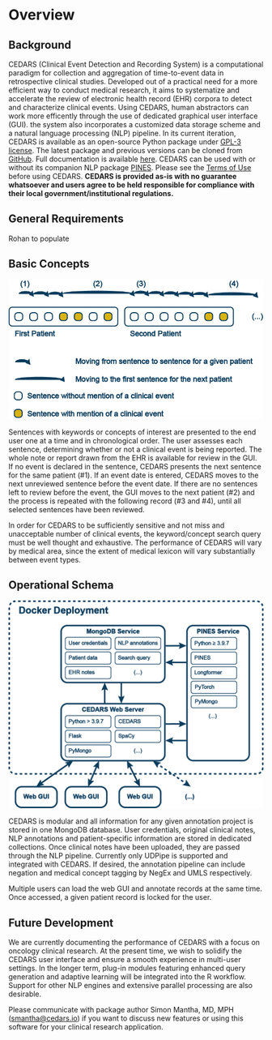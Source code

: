 # Overview

## Background

CEDARS \(Clinical Event Detection and Recording System\) is a computational paradigm for collection and aggregation of time-to-event data in retrospective clinical studies. Developed out of a practical need for a more efficient way to conduct medical research, it aims to systematize and accelerate the review of electronic health record \(EHR\) corpora to detect and characterize clinical events. Using CEDARS, human abstractors can work more efficently through the use of dedicated graphical user interface (GUI). the system also incorporates a customized data storage scheme and a natural language processing \(NLP\) pipeline. In its current iteration, CEDARS is available as an open-source Python package under [GPL-3 license](https://www.gnu.org/licenses/gpl-3.0.en.html). The latest package and previous versions can be cloned from [GitHub](https://github.com/CEDARS-NLP/CEDARS). Full documentation is available [here](https://cedars.io). CEDARS can be used with or without its companion NLP package [PINES](https://pines.ai). Please see the [Terms of Use](TERMS_OF_USE.md) before using CEDARS. **CEDARS is provided as-is with no guarantee whatsoever and users agree to be held responsible for compliance with their local government/institutional regulations.**

## General Requirements

Rohan to populate

## Basic Concepts

![CEDARS Workflow](pics/GitHub%20Schema%202%20C.png)

Sentences with keywords or concepts of interest are presented to the end user one at a time and in chronological order. The user assesses each sentence, determining whether or not a clinical event is being reported. The whole note or report drawn from the EHR is available for review in the GUI. If no event is declared in the sentence, CEDARS presents the next sentence for the same patient \(\#1\). If an event date is entered, CEDARS moves to the next unreviewed sentence before the event date. If there are no sentences left to review before the event, the GUI moves to the next patient \(\#2\) and the process is repeated with the following record \(\#3 and \#4\), until all selected sentences have been reviewed.

In order for CEDARS to be sufficiently sensitive and not miss and unacceptable number of clinical events, the keyword/concept search query must be well thought and exhaustive. The performance of CEDARS will vary by medical area, since the extent of medical lexicon will vary substantially between event types.

## Operational Schema

![CEDARS Operational Schema](pics/GitHub%20Docker%20Schema%20C.png)

CEDARS is modular and all information for any given annotation project is stored in one MongoDB database. User credentials, original clinical notes, NLP annotations and patient-specific information are stored in dedicated collections. Once clinical notes have been uploaded, they are passed through the NLP pipeline. Currently only UDPipe is supported and integrated with CEDARS. If desired, the annotation pipeline can include negation and medical concept tagging by NegEx and UMLS respectively.

Multiple users can load the web GUI and annotate records at the same time. Once accessed, a given patient record is locked for the user.

## Future Development

We are currently documenting the performance of CEDARS with a focus on oncology clinical research. At the present time, we wish to solidify the CEDARS user interface and ensure a smooth experience in multi-user settings. In the longer term, plug-in modules featuring enhanced query generation and adaptive learning will be integrated into the R workflow. Support for other NLP engines and extensive parallel processing are also desirable.

Please communicate with package author Simon Mantha, MD, MPH \([smantha@cedars.io](mailto:smantha@cedars.io)\) if you want to discuss new features or using this software for your clinical research application.

